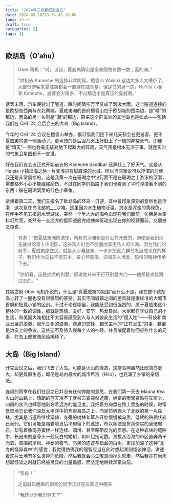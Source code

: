 ```yaml
---
title: "2024年五月夏威夷游记"
date: 2024-05-20T13:54:42-10:00
lang: zh-cn
draft: true
categories: []
tags: []
---
```


## 欧胡岛（Oʻahu）

> Uber 司机：“对，没错，夏威夷确实是全美国物价数一数二高的洲。”
> 
> ”你们去 Kaneohe 的选择非常明智。檀香山 Waikiki 这边太多人太嘈杂了，大部分游客来夏威夷都会一直待在威基基。但是岛的另一边，He'eia 小镇和 Kaneohe，游客会少很多，不过那边才是真正的夏威夷。”

话音未落，汽车便驶出了隧道，瞬时间晴空万里变成了瓢泼大雨。这个隧道连接的是欧胡岛西南与东北两端，夏威夷洲的首府檀香山位于欧胡岛的西南边，是“晴”的那边，而岛的另一头则是”潮“的那边，原来这个群岛洲的其他岛也是如此——包括我们在 CHI ’24 会后会去的大岛（Big Island）。

今年的 CHI ’24 会议在檀香山举办，很可惜我们接下来几天都会在更游客、更不夏威夷的这一侧活动了。更可惜的是后面几天正好赶上了一周的异常天气，即便是“晴天”一侧也会毫无征兆地下起超大的阵雨，天气预报根本无济于事，就连实时的气象卫星图都不一定准。

好在我们在会议正式开始前去的 Kaneohe Sandbar 还算赶上了好天气。这是从 He'eia 小镇出海之后一片变浅只有脚踝深的水域，所以当店家说可以浮潜的时候我还是非常震惊的。这是我第一次在珊瑚之中钻行而不是在珊瑚之上游泳的浮潜，需要格外小心不能磕碰刮伤，不过在同学的指路下我们也看到了平时浮潜看不到的东西：躲在珊瑚窝里的红色小章鱼。

紧接着第二天，我们又报名了欧胡岛的环岛一日游，其中最印象深刻的竟然也是浮潜：这次是在岛北部的___沙滩。这里因为水生植物泛滥，海水是浑浊的黄绿色，在伸手不见五指的水里游泳，突然一个半人大的海龟出现在我们面前，仿佛是太空科幻片里，突然有一支庞大的星际战舰完成曲率驱动出现在你的视野面前，又震撼又惊奇。

> 导游：“按夏威夷洲的法律，所有的沙滩都是对公共开放的，即便是我们现在驶过的富人住宅区，这些富人们也不能圈地享用私人的沙滩。因为我们的前辈，夏威夷原住民，就是从沙滩登录、一步步把这片群岛发展成现在的样子。我们作为岛民不能忘本，要心怀感激，把海岛人博爱、热情的精神传承下去。”
> 
> ”你们看，这是成龙的别墅。据说他从来不打开别墅大门——他都是直接跳过去的。“

其实之前 Uber 司机所说的，什么是“真夏威夷的氛围”而什么不是，我在整个欧胡岛上转了一圈也没有很强烈的感受，其实不同城镇之间的差异就是很标准的大城市首府和惬意小镇的区别。不过不论在哪里，我能感受到很强烈的、属于夏威夷这个整体的一致的调性，那就是热情、友好、安宁、热爱自然。大家都在享受自己的小生活，和美国大陆相比不太容易感受到人与人对彼此生活的”侵入性”——科技和商业发展的浪潮，娱乐文化的浪潮、观点的交锋、铺天盖地的”正在发生“的事、甚至是治安上的争议，这些迫不及待入侵每个人的神经、并且催促着你回应些什么的元素，在岛上都被海风给稀释了。

## 大岛（Big Island）

开完会议之后，我们飞去了大岛。可能是火山的缘故，这座岛屿虽然比欧胡岛更大，却更具原生态，即便是岛内最大的城市希洛（Hilo），也充满了乡镇的亲切感。

连绵的雨季在我们驻足之日并没有任何停歇的意思，在我们第一天去 Mauna Kea 火山的山路上，晴朗的蓝天冷不丁就被云雾突然遮蔽，绵密的雨滴紧贴在车窗上，四周的水汽也肆意地剥夺着远方的能见度。我把着方向盘在路上盘旋的时候，时常恍惚地忘记我们深处太平洋中的热带海岛之上，而是仿佛误入了北欧的某一片森林。尤其是当道路继续延伸，身旁的树林和草丛开始慢慢被乌黑、低矮的粘稠状岩石替代。它们可能是熔岩喷发后冷却留下的遗迹，所以即便是货真价实的坚硬岩石，却有着像玛芬蛋糕一样连续、圆滑、甚至略带反光的质感。在这种岩块的缝隙中，长出来的是骨头一般灰白的矮树，树叶屈指可数。海拔从沿海的市区直奔两千而去，周围的冷风、神秘的雾气、乌黑的遗迹与扭曲的白树，更加加深了这种“北方的怪异森林”的感觉；我觉得仿佛我的理智应当在此时想起某则怪谈神话，讲述着这片土地有多么灵异而危险，然后我就会心生敬畏而掉头就走，然后我亦在尚未想起怪谈之时就已经被灵异的力量蛊惑，而坚定地继续浑噩向前。

> “我操！”
>
> 之前就已睡着的副驾的同学正好在云雾之中醒来
>
> “我还以为我们登天了”

